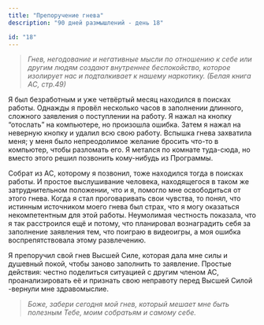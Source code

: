 ```yaml
---
title: "Препоручение гнева"
description: "90 дней размышлений - день 18"

id: "18"
---
```


> _Гнев, негодование и негативные мысли по отношению к себе или другим людям
> создают внутреннее беспокойство, которое изолирует нас и подталкивает к
> нашему наркотику. (Белая книга АС, стр.49)_

Я был безработным и уже четвёртый месяц находился в поисках работы. Однажды я
провёл несколько часов в заполнении длинного, сложного заявления о поступлении
на работу. Я нажал на кнопку “отослать” на компьютере, но произошла ошибка.
Затем я нажал на неверную кнопку и удалил всю свою работу. Вспышка гнева
захватила меня; у меня было непреодолимое желание бросить что-то в компьютер,
чтобы разломать его. Я метался по комнате туда-сюда, но вместо этого решил
позвонить кому-нибудь из Программы.

Собрат из АС, которому я позвонил, тоже находился тогда в поисках работы. И
простое выслушивание человека, находящегося в таком же затруднительном
положении, что и я, помогло мне освободиться от этого гнева. Когда я стал
проговаривать свои чувства, то понял, что истинным источником моего гнева был
страх, что я могу оказаться некомпетентным для этой работы. Неумолимая
честность показала, что я так расстроился ещё и потому, что планировал
вознаградить себя за заполнение заявления тем, что поиграю в видеоигры, а моя
ошибка воспрепятствовала этому развлечению.

Я препоручил свой гнев Высшей Силе, которая дала мне силы и душевный покой,
чтобы заново заполнить то заявление. Простые действия: честно поделиться
ситуацией с другим членом АС, проанализировать её и признать свою неправоту
перед Высшей Силой -вернули мне здравомыслие.

> _Боже, забери сегодня мой гнев, который мешает мне быть полезным Тебе, моим
> собратьям и самому себе._
